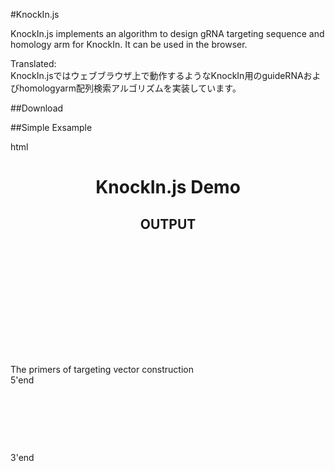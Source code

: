 #KnockIn.js

KnockIn.js implements an algorithm to design gRNA targeting sequence and homology arm for KnockIn. It can be used in the browser.

Translated:  
KnockIn.jsではウェブブラウザ上で動作するようなKnockIn用のguideRNAおよびhomologyarm配列検索アルゴリズムを実装しています。

##Download

##Simple Exsample

html  
    <!DOCTYPE html>
    <head>
     <meta charset="utf-8"/>
     <title>KnockIn.js Demo</title>
     <script src="KnockIn-v1.0.7.js"></script>
    </head>
    <body>
     <header>
      <h1>KnockIn.js Demo</h1>
      <h2>OUTPUT</h2>
    </header>
    <p id="designedNum"> </p><br>
    <p id="gRNA"> </p><br>
    <p id="PAM direction"> </p><br>
    <p id="left(5'end) homology arm"> </p><br>
    <p id="right(3'end) homology arm"> </p><br>
    <p>The primers of targeting vector construction<br>5'end</p><br>
    <p id="5ForwardPrimer"> </p><br>
    <p id="5reversePrimer"> </p><br>
    <p>3'end</p><br>
    <p id="3ForwardPrimer"> </p><br>
    <p id="3ReversePrimer"> </p>
    </body>
    </html>
